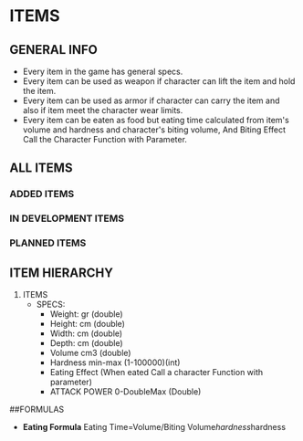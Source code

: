# ITEMS
## GENERAL INFO
- Every item in the game has general specs.
- Every item can be used as weapon if character can lift the item and hold the item.
- Every item can be used as armor if character can carry the item and also if item meet the character wear limits.
- Every item can be eaten as food but eating time calculated from item's volume and hardness and character's biting volume, And Biting Effect Call the Character Function with Parameter.


## ALL ITEMS
### ADDED ITEMS
### IN DEVELOPMENT ITEMS
### PLANNED ITEMS

## ITEM HIERARCHY

1. ITEMS
	- SPECS:
		- Weight: gr 		(double)
		- Height: cm 		(double)
		- Width: cm	 		(double)
		- Depth: cm	 		(double)	
		- Volume cm3 		(double)
		- Hardness min-max (1-100000)(int)
		- Eating Effect (When eated Call a character Function with parameter)
 		- ATTACK POWER 0-DoubleMax (Double)
		

##FORMULAS

- **Eating Formula**
Eating Time=Volume/Biting Volume*hardness*hardness
	
